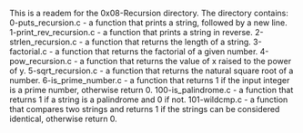 This is a readem for the 0x08-Recursion directory. The directory contains: 0-puts_recursion.c - a function that prints a string, followed by a new line. 1-print_rev_recursion.c - a function that prints a string in reverse. 2-strlen_recursion.c - a function that returns the length of a string. 3-factorial.c - a function that returns the factorial of a given number. 4-pow_recursion.c - a function that returns the value of x raised to the power of y. 5-sqrt_recursion.c - a function that returns the natural square root of a number. 6-is_prime_number.c - a function that returns 1 if the input integer is a prime number, otherwise return 0. 100-is_palindrome.c - a function that returns 1 if a string is a palindrome and 0 if not. 101-wildcmp.c - a function that compares two strings and returns 1 if the strings can be considered identical, otherwise return 0.
